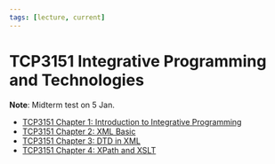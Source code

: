 ```yaml
---
tags: [lecture, current]
---
```


# TCP3151 Integrative Programming and Technologies

**Note**: Midterm test on 5 Jan.

- [TCP3151 Chapter 1: Introduction to Integrative Programming](202311041135.md)
- [TCP3151 Chapter 2: XML Basic](202311161821.md)
- [TCP3151 Chapter 3: DTD in XML](202311171244.md)
- [TCP3151 Chapter 4: XPath and XSLT](202311211639.md)
